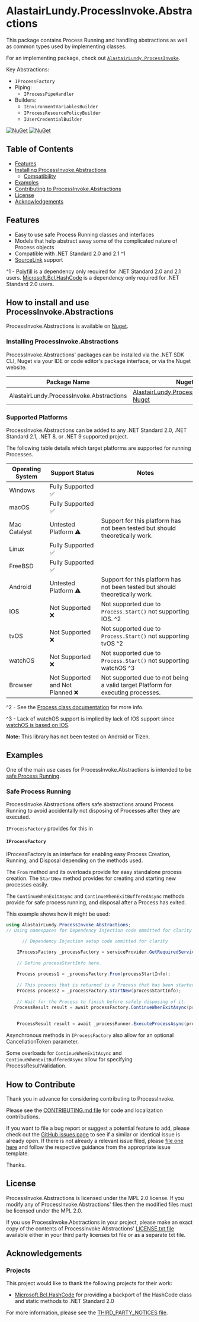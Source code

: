 # AlastairLundy.ProcessInvoke.Abstractions
This package contains Process Running and handling abstractions as well as common types used by implementing classes.

For an implementing package, check out [``AlastairLundy.ProcessInvoke``](https://www.nuget.org/packages/AlastairLundy.ProcessInvoke/).

Key Abstractions:
* ``IProcessFactory``
* Piping:
  * ``IProcessPipeHandler``
* Builders:
  * ``IEnvironmentVariablesBuilder``
  * ``IProcessResourcePolicyBuilder``
  * ``IUserCredentialBuilder``

[![NuGet](https://img.shields.io/nuget/v/AlastairLundy.ProcessInvoke.Abstractions.svg)](https://www.nuget.org/packages/AlastairLundy.ProcessInvoke.Abstractions/)
[![NuGet](https://img.shields.io/nuget/dt/AlastairLundy.ProcessInvoke.Abstractions.svg)](https://www.nuget.org/packages/AlastairLundy.ProcessInvoke.Abstractions/)

## Table of Contents
* [Features](#features)
* [Installing ProcessInvoke.Abstractions](#how-to-install-and-use-processinvokeabstractions)
    * [Compatibility](#supported-platforms)
* [Examples](#examples)
* [Contributing to ProcessInvoke.Abstractions](#how-to-contribute-to-processextensions)
* [License](#license)
* [Acknowledgements](#acknowledgements)

## Features
* Easy to use safe Process Running classes and interfaces
* Models that help abstract away some of the complicated nature of Process objects
* Compatible with .NET Standard 2.0 and 2.1 ^1
* [SourceLink](https://learn.microsoft.com/en-us/dotnet/standard/library-guidance/sourcelink) support

^1 - [Polyfill](https://github.com/SimonCropp/Polyfill) is a dependency only required for .NET Standard 2.0 and 2.1 users. [Microsoft.Bcl.HashCode](https://www.nuget.org/packages/Microsoft.Bcl.HashCode) is a dependency only required for .NET Standard 2.0 users.

## How to install and use ProcessInvoke.Abstractions
ProcessInvoke.Abstractions is available on [Nuget](https://nuget.org).

### Installing ProcessInvoke.Abstractions
ProcessInvoke.Abstractions' packages can be installed via the .NET SDK CLI, Nuget via your IDE or code editor's package interface, or via the Nuget website.

| Package Name                       | Nuget Link                                                                                                | .NET SDK CLI command                                      |
|------------------------------------|-----------------------------------------------------------------------------------------------------------|-----------------------------------------------------------|
| AlastairLundy.ProcessInvoke.Abstractions | [AlastairLundy.ProcessInvoke.Abstractions Nuget](https://nuget.org/packages/AlastairLundy.ProcessInvoke.Abstractions) | ``dotnet add package AlastairLundy.ProcessInvoke.Abstractionss`` |

### Supported Platforms
ProcessInvoke.Abstractions can be added to any .NET Standard 2.0, .NET Standard 2.1, .NET 8, or .NET 9 supported project.

The following table details which target platforms are supported for running Processes.

| Operating System | Support Status                     | Notes                                                                           |
|------------------|------------------------------------|---------------------------------------------------------------------------------|
| Windows          | Fully Supported :white_check_mark: |                                                                                 |
| macOS            | Fully Supported :white_check_mark: |                                                                                 |
| Mac Catalyst     | Untested Platform :warning:        | Support for this platform has not been tested but should theoretically work.    |
| Linux            | Fully Supported :white_check_mark: |                                                                                 |
| FreeBSD          | Fully Supported :white_check_mark: |                                                                                 |
| Android          | Untested Platform :warning:        | Support for this platform has not been tested but should theoretically work.    |
| IOS              | Not Supported :x:                  | Not supported due to ``Process.Start()`` not supporting IOS. ^2                 | 
| tvOS             | Not Supported :x:                  | Not supported due to ``Process.Start()`` not supporting tvOS ^2                 |
| watchOS          | Not Supported :x:                  | Not supported due to ``Process.Start()`` not supporting watchOS ^3              |
| Browser          | Not Supported and Not Planned :x:  | Not supported due to not being a valid target Platform for executing processes. |

^2 - See the [Process class documentation](https://learn.microsoft.com/en-us/dotnet/api/system.diagnostics.process.start?view=net-9.0#system-diagnostics-process-start) for more info.

^3 - Lack of watchOS support is implied by lack of IOS support since [watchOS is based on IOS](https://en.wikipedia.org/wiki/WatchOS).


**Note:** This library has not been tested on Android or Tizen.


## Examples
One of the main use cases for ProcessInvoke.Abstractions is intended to be [safe Process Running](#safe-process-running).

### Safe Process Running
ProcessInvoke.Abstractions offers safe abstractions around Process Running to avoid accidentally not disposing of Processes after they are executed.

``IProcessFactory`` provides for this in

#### ``IProcessFactory``
IProcessFactory is an interface for enabling easy Process Creation, Running, and Disposal depending on the methods used.

The ``From`` method and its overloads provide for easy standalone process creation.
The ``StartNew`` method provides for creating and starting new processes easily.

The ``ContinueWhenExitAsync`` and ``ContinueWhenExitBufferedAsync`` methods provide for safe process running, and disposal after a Process has exited. 

This example shows how it might be used:
```csharp
using AlastairLundy.ProcessInvoke.Abstractions;
// Using namespaces for Dependency Injection code ommitted for clarity

      // Dependency Injection setup code ommitted for clarity

    IProcessFactory _processFactory = serviceProvider.GetRequiredService<IProcessFactory>();
    
    // Define processStartInfo here.
    
    Process process1 = _processFactory.From(processStartInfo);
    
    // This process that is returned is a Process that has been started.
    Process process2 = _processFactory.StartNew(processStartInfo);
    
    // Wait for the Process to finish before safely disposing of it.
   ProcessResult result = await processFactory.ContinueWhenExitAsync(process2);
    
        
    ProcessResult result = await _processRunner.ExecuteProcessAsync(process, ProcessResultValidation.None);
```

Asynchronous methods in ``IProcessFactory`` also allow for an optional CancellationToken parameter.

Some overloads for ``ContinueWhenExitAsync`` and ``ContinueWhenExitBufferedAsync`` allow for specifying ProcessResultValidation.

## How to Contribute
Thank you in advance for considering contributing to ProcessInvoke.

Please see the [CONTRIBUTING.md file](https://github.com/alastairlundy/ProcessInvoke/blob/main/CONTRIBUTING.md) for code and localization contributions.

If you want to file a bug report or suggest a potential feature to add, please check out the [GitHub issues page](https://github.com/alastairlundy/ProcessInvoke/issues/) to see if a similar or identical issue is already open.
If there is not already a relevant issue filed, please [file one here](https://github.com/alastairlundy/ProcessInvoke/issues/new) and follow the respective guidance from the appropriate issue template.

Thanks.

## License
ProcessInvoke.Abstractions is licensed under the MPL 2.0 license. If you modify any of ProcessInvoke.Abstractions' files then the modified files must be licensed under the MPL 2.0.

If you use ProcessInvoke.Abstractions in your project, please make an exact copy of the contents of ProcessInvoke.Abstractions' [LICENSE.txt file](https://github.com/alastairlundy/ProcessInvoke/blob/main/LICENSE.txt) available either in your third party licenses txt file or as a separate txt file.

## Acknowledgements

### Projects
This project would like to thank the following projects for their work:
* [Microsoft.Bcl.HashCode](https://github.com/dotnet/maintenance-packages) for providing a backport of the HashCode class and static methods to .NET Standard 2.0

For more information, please see the [THIRD_PARTY_NOTICES file](https://github.com/alastairlundy/ProcessInvoke.Abstractionss/blob/main/THIRD_PARTY_NOTICES.txt).
